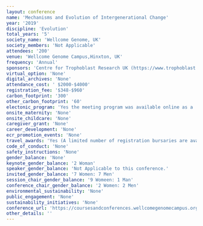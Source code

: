 ```yaml
---
layout: conference 
name: 'Mechanisms and Evolution of Intergenerational Change'
year: '2019'
discipline: 'Evolution'
total_years: '5'
society_name: 'Wellcome Genome, UK'
society_members: 'Not Applicable'
attendees: '200'
venue: 'Wellcome Genome Campus,Hinxton, UK'
frequency: 'Annual'
sponsors: 'Centre for Trophoblast Research UK (https://www.trophoblast.cam.ac.uk/) and Journal of Neuro endocrinology'
virtual_option: 'None'
digital_archives: 'None'
attendance_cost: ' $2000-$4000'
registration_fee: '$348-$960'
carbon_footprint: '300'
other_carbon_footprint: '60'
electonic_program: 'Yes the meeting program was available online as a .pdf file on the conference website.'
onsite_maternity: 'None'
onsite_childcare: 'None'
caregiver_grant: 'None'
career_development: 'None'
ecr_promotion_events: 'None'
travel_awards: 'Yes (A limited number of registration bursaries are available for PhD students to attend this conference (up to 50percent of the standard registration fee) from Wellcome Genome Campus Scientific Conferences.)'
code_of_conduct: 'None'
safety_instructions: 'None'
gender_balance: 'None'
keynote_gender_balance: '2 Woman'
speaker_gender_balance: 'Not Applicable to this conference.'
invited_gender_balance: '7 Women: 7 Men'
session_chair_gender_balance: '9 Womeen: 1 Man'
conference_chair_gender_balance: '2 Women: 2 Men'
environmental_sustainability: 'None'
public_engagement: 'None'
sustainability_initiatives: 'None'
conference_url: 'https://coursesandconferences.wellcomegenomecampus.org/our-events/mechanisms-and-evolution-of-intergenerational-change-2019/'
other_details: ''
---
```

